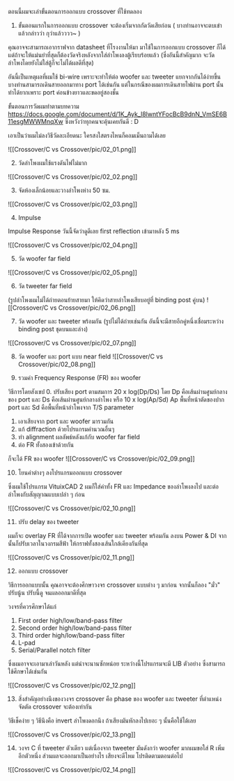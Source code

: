 ตอนนี้ผมจะเล่าขั้นตอนการออกแบบ crossover ที่ใช้ทดลอง


1. ขั้นตอนแรกในการออกแบบ crossover จะต้องเริ่มจากกัดวัดเสียก่อน
( บางท่านอาจจะตบเข่าแล้วกล่าวว่า กุว่าแล้วววว~ )

คุณอาจจะสามารถเอากราฟจาก datasheet ที่โรงงานให้มา มาใช้ในการออกแบบ crossover ก็ได้
แต่ถ้าจะให้แม่นยำที่สุดก็ต้องวัดจริงหลังจากใส่ลำโพงลงตู้เรียบร้อยแล้ว (ซึ่งอันนี้สำคัญมาก จะวัดลำโพงโดยยังไม่ใส่ตู้ก็จะไม่ได้ผลดีที่สุด)

อันนี้เป็นเหตุผลที่ผมใช้ bi-wire เพราะจะทำให้ต่อ woofer และ tweeter แยกจากกันได้ง่ายขึ้น บางท่านสามารถเดินสายออกมาทาง port ได้เช่นกัน แต่ในกรณีของผมการเดินสายไฟผ่าน port นั้นทำได้ยากเพราะ port ค่อนข้างยาวและขดอยู่สองชั้น

ขั้นตอนการวัดผมทำตามบทความ
https://docs.google.com/document/d/1K_Ayk_l8lwntYFocBcB9dnN_VmSE6B11esgMWWMnqXw
ซึ่งหวังว่าทุกคนจะคุ้นเคยกันดี : D

เอาเป็นว่าผมไม่ลงวิธีวัดละเอียดนะ ใครสงใสตรงไหนก็คอมเม็นถามได้เลย

![[Crossover/C vs Crossover/pic/02_01.png]]

2. วัดลำโพงผมใช้แรงดันไฟไม่มาก

![[Crossover/C vs Crossover/pic/02_02.png]]

3. จัดห้องเล็กน้อยและวางลำโพงห่าง 50 ซม.

![[Crossover/C vs Crossover/pic/02_03.png]]

4. Impulse 

Impulse Response วันนี้จัดว่าดูดีเลย
first reflection เข้ามาหลัง 5 ms

![[Crossover/C vs Crossover/pic/02_04.png]]

5. วัด woofer far field

![[Crossover/C vs Crossover/pic/02_05.png]]

6. วัด tweeter far field

(รูปลำโพงผมไม่ได้ถ่ายตอนย้ายสายมา ให้คิดว่าสายลำโพงเสียบอยู่ที่ binding post คู่บน)
![[Crossover/C vs Crossover/pic/02_06.png]]

7. วัด woofer และ tweeter พร้อมกัน
(รูปไม่ได้ถ่ายเช่นกัน อันนี้จะมีสายอีกคู่หนึ่งเชื่อมระหว่าง binding post ชุดบนและล่าง)

![[Crossover/C vs Crossover/pic/02_07.png]]

8. วัด woofer และ port แบบ near field
![[Crossover/C vs Crossover/pic/02_08.png]]

9. รวมค่า Frequency Response (FR) ของ woofer

วิธีการโดยสังเขป
0. ปรับเสียง port ตามสมการ 20 x log(Dp/Ds) โดย Dp คือเส้นผ่านศูนย์กลางของ port และ Ds คือเส้นผ่านศูนย์กลางลำโพง หรือ 10 x log(Ap/Sd) Ap พื้นที่หน้าตัดของปาก port และ Sd คือพื้นที่หน้าลำโพงจาก T/S parameter 
1. เอาเสียงจาก port และ woofer มารวมกัน
2. แก้ diffraction ด้วยโปรแกรมคำนวณอื่นๆ
3. ทำ alignment ผลลัพธ์หลังแก้กับ woofer far field
4. ต่อ FR ทั้งสองเข้าด้วยกัน

ก็จะได้ FR ของ woofer
![[Crossover/C vs Crossover/pic/02_09.png]]

10. โยนค่าต่างๆ ลงโปรแกรมออกแบบ crossover

ซึ่งผมใช้โปรแกรม VituixCAD 2 
ผมก็ใส่ค่าทั้ง FR และ Impedance ของลำโพงลงไป
และต่อลำโพงกับสัญญาณแบบเปล่า ๆ ก่อน

![[Crossover/C vs Crossover/pic/02_10.png]]

11. ปรับ delay ของ tweeter

ผมก็จะ overlay FR ที่ได้จากการเปิด woofer และ tweeter พร้อมกัน ลงบน Power & DI
จากนั้นก็ปรับเวลาในวงกรมสีฟ้า ให้กราฟทั้งสองเส้นใกล้เคียงกันที่สุด

![[Crossover/C vs Crossover/pic/02_11.png]]


12. ออกแบบ crossover

วิธีการออกแบบนั้น คุณอาจจะต้องศึกษาวงจร crossover แบบต่าง ๆ มาก่อน
จากนั้นก็ลอง "มั่ว" ปรับนู้น ปรับนี้ดู จนผลออกมาดีที่สุด

วงจรที่ควรศึกษาได้แก่

1. First order high/low/band-pass filter
2. Second order high/low/band-pass filter
3. Third order high/low/band-pass filter
4. L-pad
5. Serial/Parallel notch filter 

ซึ่งผมอาจจะเอามาเล่าวันหลัง แต่น่าจะนานซักหน่อย
ระหว่างนี้โปรแกรมจะมี LIB ตัวอย่าง ซึ่งสามารถใช้ศึกษาได้เช่นกัน

![[Crossover/C vs Crossover/pic/02_12.png]]

13. สิ่งสำคัญอย่างนึงของวงจร crossover 
คือ phase ของ woofer และ tweeter ที่ตำแหน่งจัดตัด crossover จะต้องเท่ากัน

วิธีเช็คง่าย ๆ วิธีนึงคือ invert ลำโพงดอกนึง ถ้าเสียงมันหักลงไปเยอะ ๆ นั้นคือใช้ได้เลย

![[Crossover/C vs Crossover/pic/02_13.png]]

14. วงจร C ที่ tweeter ตัวเดียว
แต่เนื่องจาก tweeter มันดังกว่า woofer มากผมขอใส่ R เพิ่มอีกตัวหนึ่ง
ส่วนผลจะออกมาเป็นอย่างไร เสียงจะดีไหม โปรติดตามตอนต่อไป

![[Crossover/C vs Crossover/pic/02_14.png]]

